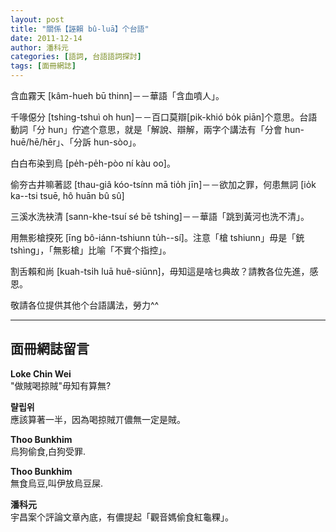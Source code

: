 ```yaml
---
layout: post
title: "關係【誣賴 bû-luā】个台語"
date: 2011-12-14
author: 潘科元
categories: [語詞, 台語語詞探討]
tags: [面冊網誌]
---
```


含血霧天 [kâm-hueh bū thinn]－－華語「含血噴人」。

千喙僫分 [tshing-tshuì oh hun]－－百口莫辯[pik-khió bo̍k piān]个意思。台語動詞「分 hun」佇遮个意思，就是「解說、辯解，兩字个講法有「分會 hun-huē/hē/hēr」、「分訴 hun-sòo」。

白白布染到烏 [pe̍h-pe̍h-pòo ní kàu oo]。

偷夯古井嘛著認 [thau-giâ kóo-tsínn mā tio̍h jīn]－－欲加之罪，何患無詞 [io̍k ka\--tsi tsuē, hô huān bû sû]

三溪水洗袂清 [sann-khe-tsuí sé bē tshing]－－華語「跳到黃河也洗不清」。

用無影槍揬死 [īng bô-iánn-tshiunn tu̍h\--sí]。注意「槍 tshiunn」毋是「銃 tshìng」，「無影槍」比喻「不實个指控」。

割舌賴和尚 [kuah-tsi̍h luā huê-siūnn]，毋知這是啥乜典故？請教各位先進，感恩。

敬請各位提供其他个台語講法，勞力^^

---

## 面冊網誌留言

**Loke Chin Wei**  
"做賊喝掠賊"毋知有算無?

**랼립위**  
應該算著一半，因為喝掠賊丌儂無一定是賊。

**Thoo Bunkhim**  
烏狗偷食,白狗受罪.

**Thoo Bunkhim**  
無食烏豆,叫伊放烏豆屎.

**潘科元**  
宇昌案个評論文章內底，有儂提起「觀音媽偷食紅龜粿」。
